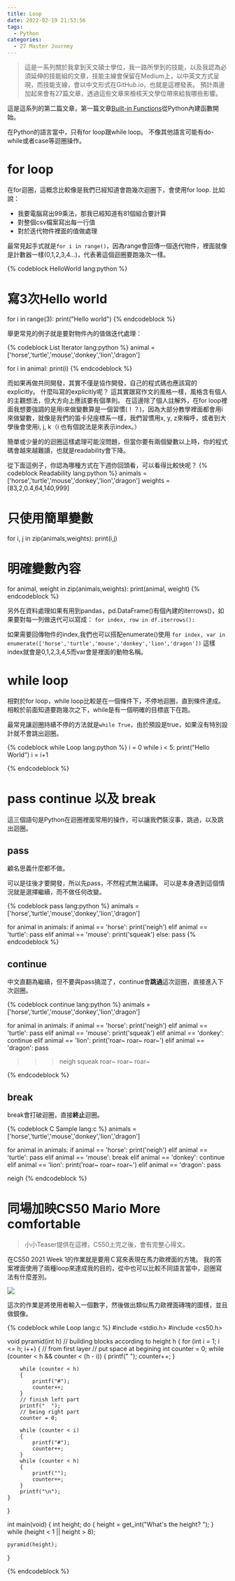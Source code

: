 ```yaml
---
title: Loop
date: 2022-02-19 21:53:56
tags:
  - Python
categories:
  - 27 Master Journey
---
```




> 這是一系列關於我拿到天文碩士學位，我一路所學到的技能，以及我認為必須延伸的技能組的文章，技能主線會保留在Medium上，以中英文方式呈現，而技能支線，會以中文形式在GitHub.io，也就是這裡發表。
> 預計兩邊加起來會有27篇文章，透過這些文章來檢核天文學位帶來給我哪些影響。


這是這系列的第二篇文章，第一篇文章[Built-in Functions](https://tylerastro.github.io/2022/01/16/Built-inFunctions/)從Python內建函數開始。

在Python的語言當中，只有for loop跟while loop。
不像其他語言可能有do-while或者case等迴圈操作。

<!--more-->

# for loop

在for迴圈，這概念比較像是我們已經知道會跑幾次迴圈下，會使用for loop.
比如說：
- 我要電腦寫出99乘法，那我已經知道有81個組合要計算
- 對整個csv檔案寫出每一行值
- 對於迭代物件裡面的值做處理

最常見起手式就是`for i in range()`，因為range會回傳一個迭代物件，裡面就像是計數器一樣(0,1,2,3,4...)，代表著這個迴圈要跑幾次一樣。

{% codeblock HelloWorld lang:python %}
# 寫3次Hello world
for i in range(3):
	print("Hello world")
{% endcodeblock %}


舉更常見的例子就是要對物件內的值做迭代處理：

{% codeblock List Iterator lang:python %}
animal = ['horse','turtle','mouse','donkey','lion','dragon']

for i in animal:
	print(i)
{% endcodeblock %}

而如果再做共同開發，其實不僅是協作開發，自己的程式碼也應該寫的explicitly。
什麼叫寫的explicitly呢？ 這其實跟寫作文的風格一樣，風格含有個人的主觀想法，但大方向上應該要有個準則。
在這邊除了個人註解外，在for loop裡面我想要強調的是用i來做變數算是一個習慣(！？)，因為大部分教學裡面都會用i來做變數，就像是我們的笛卡兒座標系一樣，我們習慣用x, y, z來稱呼，或者到大學後會使用i, j, k（i 也有個說法是來表示index。）

簡單或少量的的迴圈這樣處理可能沒問題，但當你要有兩個變數以上時，你的程式碼會越來越難讀，也就是readability會下降。


從下面這例子，你認為哪種方式在下週你回頭看，可以看得比較快呢？
{% codeblock Readability lang:python %}
animals = ['horse','turtle','mouse','donkey','lion','dragon']
weights = [83,2,0.4,64,140,999]

# 只使用簡單變數
for i, j in zip(animals,weights):
	print(i,j)

# 明確變數內容
for animal, weight in zip(animals,weights):
	print(animal, weight)
{% endcodeblock %}


另外在資料處理如果有用到pandas，pd.DataFrame()有個內建的iterrows()，如果要對每一列做迭代可以寫成：
`for index, row in df.iterrows():`

如果需要回傳物件的index,我們也可以搭配enumerate()使用
`for index, var in enumerate(['horse','turtle','mouse','donkey','lion','dragon'])`
這樣index就會是0,1,2,3,4,5而var會是裡面的動物名稱。


# while loop

相對於for loop，while loop比較是在一個條件下，不停地迴圈，直到條件達成。
相較於前面知道要跑幾次之下，while是有一個明確的目標底下在跑。

最常見讓迴圈持續不停的方法就是`while True`，由於預設是true，如果沒有特別設計就不會跳出迴圈。


{% codeblock while Loop lang:python %}
i = 0
while i < 5:
	print("Hello World")
	i = i+1

{% endcodeblock %}



# pass continue 以及 break

這三個語句是Python在迴圈裡面常用的操作，可以讓我們裝沒事，跳過，以及跳出迴圈。

## pass

顧名思義什麼都不做。

可以是往後才要開發，所以先pass，不然程式無法編譯。
可以是本身遇到這個情況就是選擇繼續，而不做任何改變。

{% codeblock pass lang:python %}
animals = ['horse','turtle','mouse','donkey','lion','dragon']

for animal in animals:
    if animal == 'horse':
        print('neigh')
    elif animal == 'turtle':
        pass
    elif animal == 'mouse':
        print('squeak')
    else:
        pass
{% endcodeblock %}

## continue

中文直翻為繼續，但不要與pass搞混了，continue會**跳過**這次迴圈，直接進入下次迴圈。

{% codeblock continue lang:python %}
animals = ['horse','turtle','mouse','donkey','lion','dragon']

for animal in animals:
    if animal == 'horse':
        print('neigh')
    elif animal == 'turtle':
        pass
    elif animal == 'mouse':
        print('squeak')
    elif animal == 'donkey':
        continue
    elif animal == 'lion':
        print('roar~ roar~ roar~')
    elif animal == 'dragon':
        pass

>>>neigh
squeak
roar~ roar~ roar~

{% endcodeblock %}


## break

break會打破迴圈，直接**終止**迴圈。

{% codeblock C Sample lang:c %}
animals = ['horse','turtle','mouse','donkey','lion','dragon']

for animal in animals:
    if animal == 'horse':
        print('neigh')
    elif animal == 'turtle':
        pass
    elif animal == 'mouse':
        break
    elif animal == 'donkey':
        continue
    elif animal == 'lion':
        print('roar~ roar~ roar~')
    elif animal == 'dragon':
        pass

>>>
neigh
{% endcodeblock %}


# 同場加映CS50 Mario More comfortable

> 小小Teaser提供在這裡，CS50上完之後，會有完整心得文。

在CS50 2021 Week 1的作業就是要用Ｃ寫來表現在馬力歐裡面的方塊。
我的答案裡面使用了兩種loop來達成我的目的，從中也可以比較不同語言當中，迴圈寫法有什麼差別。

![](mario.png)

這次的作業是將使用者輸入一個數字，然後做出類似馬力歐裡面磚塊的圖樣，並且做鏡像。

{% codeblock while Loop lang:c %}
#include <stdio.h>
#include <cs50.h>

void pyramid(int h)
// building blocks according to height h
{
    for (int i = 1; i <= h; i++)
    {
        // from first layer
        // put space at begining
        int counter = 0;
        while (counter < h && counter < (h - i))
        {
            printf(" ");
            counter++;
        }

        while (counter < h)
        {
            printf("#");
            counter++;
        }
        // finish left part
        printf("  ");
        // being right part
        counter = 0;

        while (counter < i)
        {
            printf("#");
            counter++;
        }
        while (counter < h)
        {
            printf("");
            counter++;
        }
        printf("\n");
    }
}

int main(void)
{
    int height;
    do
    {
        height = get_int("What's the height? ");
    }
    while (height < 1 || height > 8);

    pyramid(height);
}

{% endcodeblock %}


